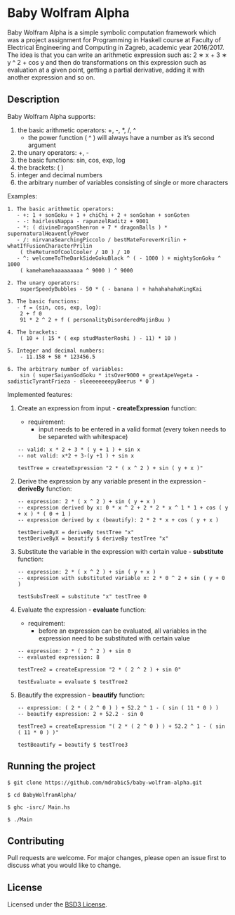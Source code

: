 # Baby Wolfram Alpha

Baby Wolfram Alpha is a simple symbolic computation framework which was a project assignment for Programming in Haskell course at Faculty of Electrical Engineering and Computing in Zagreb, academic year 2016/2017.
The idea is that you can write an arithmetic expression such as: 2 ∗ x + 3 ∗ y ^ 2 + cos y and then do transformations on this expression such as evaluation at a given point, getting a partial derivative, adding it with another expression and so on.

## Description

Baby Wolfram Alpha supports:
1. the basic arithmetic operators: +, -, *, /, ^
	- the power function ( ^ ) will always have a number as it’s second argument
2. the unary operators: +, -
3. the basic functions: sin, cos, exp, log
4. the brackets: ( )
5. integer and decimal numbers
6. the arbitrary number of variables consisting of single or more characters


Examples:
```
1. The basic arithmetic operators:
   - +:	1 + sonGoku + 1 + chiChi + 2 + sonGohan + sonGoten
   - -:	hairlessNappa - rapunzelRaditz + 9001
   - *:	( divineDragonShenron + 7 * dragonBalls ) * supernaturalHeaventlyPower
   - /:	nirvanaSearchingPiccolo / bestMateForeverKrilin + whatIfFusionCharacterPrilin
	( theReturnOfCoolCooler / 10 ) / 10
   - ^:	welcomeToTheDarkSideGokuBlack ^ ( - 1000 ) + mightySonGoku ^ 1000
	( kamehamehaaaaaaaaa ^ 9000 ) ^ 9000

2. The unary operators:
	superSpeedyBubbles - 50 * ( - banana ) + hahahahahaKingKai

3. The basic functions:
   - f = (sin, cos, exp, log):
	2 + f 0
	91 * 2 ^ 2 + f ( personalityDisorderedMajinBuu )

4. The brackets:
	( 10 + ( 15 * ( exp studMasterRoshi ) - 11) * 10 )

5. Integer and decimal numbers:
	- 11.158 + 58 * 123456.5

6. The arbitrary number of variables:
	sin ( superSaiyanGodGoku * itsOver9000 + greatApeVegeta - sadisticTyrantFrieza - sleeeeeeeepyBeerus * 0 )

```

Implemented features:
1. Create an expression from input - **createExpression** function:
	- requirement:
		- input needs to be entered in a valid format (every token needs to be separeted with whitespace)

    ```
	-- valid: x * 2 + 3 * ( y + 1 ) + sin x
	-- not valid: x*2 + 3-(y +1 ) + sin x

	testTree = createExpression "2 * ( x ^ 2 ) + sin ( y + x )"

  	```

2. Derive the expression by any variable present in the expression - **deriveBy** function:
	```
	-- expression: 2 * ( x ^ 2 ) + sin ( y + x )
	-- expression derived by x: 0 * x ^ 2 + 2 * 2 * x ^ 1 * 1 + cos ( y + x ) * ( 0 + 1 )
	-- expression derived by x (beautify): 2 * 2 * x + cos ( y + x )

	testDeriveByX = deriveBy testTree "x"
	testDeriveByX = beautify $ deriveBy testTree "x"

	```

3. Substitute the variable in the expression with certain value - **substitute** function:
	```
	-- expression: 2 * ( x ^ 2 ) + sin ( y + x )
	-- expression with substituted variable x: 2 * 0 ^ 2 + sin ( y + 0 )

	testSubsTreeX = substitute "x" testTree 0

	```

4. Evaluate the expression - **evaluate** function:
	- requirement:
		- before an expression can be evaluated, all variables in the expression need to be substituted with certain value

  	```
	-- expression: 2 * ( 2 ^ 2 ) + sin 0
	-- evaluated expression: 8

	testTree2 = createExpression "2 * ( 2 ^ 2 ) + sin 0"

	testEvaluate = evaluate $ testTree2

  	```

5. Beautify the expression - **beautify** function:
	```
	-- expression: ( 2 * ( 2 ^ 0 ) ) + 52.2 ^ 1 - ( sin ( 11 * 0 ) )
	-- beautify expression: 2 + 52.2 - sin 0

	testTree3 = createExpression "( 2 * ( 2 ^ 0 ) ) + 52.2 ^ 1 - ( sin ( 11 * 0 ) )"

	testBeautify = beautify $ testTree3

	```

## Running the project

```
$ git clone https://github.com/mdrabic5/baby-wolfram-alpha.git

$ cd BabyWolframAlpha/

$ ghc -isrc/ Main.hs

$ ./Main
```

## Contributing

Pull requests are welcome. For major changes, please open an issue first to discuss what you would like to change.


## License

Licensed under the [BSD3 License](LICENSE).
